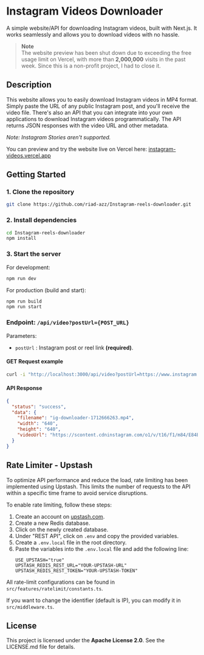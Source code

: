 # Instagram Videos Downloader

A simple website/API for downloading Instagram videos, built with Next.js. It works seamlessly and allows you to download videos with no hassle.

> **Note**  
> The website preview has been shut down due to exceeding the free usage limit on Vercel, with more than **2,000,000** visits in the past week. Since this is a non-profit project, I had to close it.

## Description

This website allows you to easily download Instagram videos in MP4 format. Simply paste the URL of any public Instagram post, and you'll receive the video file. There's also an API that you can integrate into your own applications to download Instagram videos programmatically. The API returns JSON responses with the video URL and other metadata.

_Note: Instagram Stories aren't supported._

You can preview and try the website live on Vercel here: [instagram-videos.vercel.app](https://instagram-reels-downloader-tau.vercel.app/)

## Getting Started

### 1. Clone the repository

```bash
git clone https://github.com/riad-azz/Instagram-reels-downloader.git
```

### 2. Install dependencies

```bash
cd Instagram-reels-downloader
npm install
```

### 3. Start the server

For development:

```bash
npm run dev
```

For production (build and start):

```bash
npm run build
npm run start
```

### Endpoint: `/api/video?postUrl={POST_URL}`

Parameters:

- `postUrl` : Instagram post or reel link **(required)**.

#### GET Request example

```bash
curl -i "http://localhost:3000/api/video?postUrl=https://www.instagram.com/reel/DCUBzY0yiKK/"
```

#### API Response

```json
{
  "status": "success",
  "data": {
    "filename": "ig-downloader-1712666263.mp4",
    "width": "640",
    "height": "640",
    "videoUrl": "https://scontent.cdninstagram.com/o1/v/t16/f1/m84/E84E5DFC48EA8...etc"
  }
}
```

## Rate Limiter - Upstash

To optimize API performance and reduce the load, rate limiting has been implemented using Upstash. This limits the number of requests to the API within a specific time frame to avoid service disruptions.

To enable rate limiting, follow these steps:

1. Create an account on [upstash.com](https://upstash.com/).
2. Create a new Redis database.
3. Click on the newly created database.
4. Under "REST API", click on `.env` and copy the provided variables.
5. Create a `.env.local` file in the root directory.
6. Paste the variables into the `.env.local` file and add the following line:
   ```env
   USE_UPSTASH="true"
   UPSTASH_REDIS_REST_URL="YOUR-UPSTASH-URL"
   UPSTASH_REDIS_REST_TOKEN="YOUR-UPSTASH-TOKEN"
   ```

All rate-limit configurations can be found in `src/features/ratelimit/constants.ts`.

If you want to change the identifier (default is IP), you can modify it in `src/middleware.ts`.

## License

This project is licensed under the **Apache License 2.0**. See the LICENSE.md file for details.
